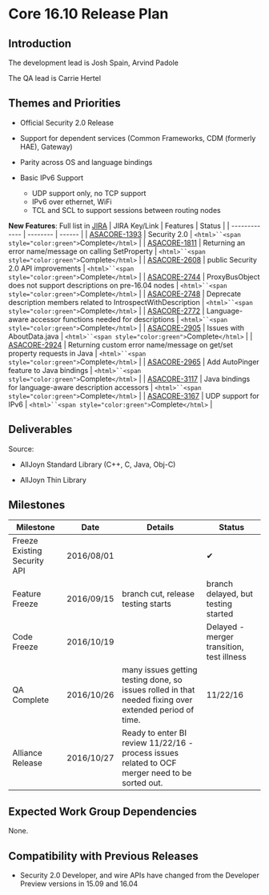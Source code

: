 # Core 16.10 Release Plan

## Introduction

The development lead is Josh Spain, Arvind Padole

The QA lead is Carrie Hertel


## Themes and Priorities


*  Official Security 2.0 Release

*  Support for dependent services (Common Frameworks, CDM (formerly HAE), Gateway)

*  Parity across OS and language bindings

*  Basic IPv6 Support
    * UDP support only, no TCP support
    * IPv6 over ethernet, WiFi
    * TCL and SCL to support sessions between routing nodes

**New Features**:
Full list in [ JIRA](https///jira.allseenalliance.org/issues/?jql=project%20%3D%20ASACORE%20AND%20issuetype%20%3D%20%22New%20Feature%22%20AND%20fixVersion%20%3D%20%2216.10%22%20ORDER%20BY%20status%20ASC)
 | JIRA Key/Link                                                        | Features                                                                 | Status                                          | 
 | -------------                                                        | --------                                                                 | ------                                          | 
 | [ASACORE-1393](https///jira.allseenalliance.org/browse/ASACORE-1393) | Security 2.0                                                             | `<html>``<span style="color:green">`Complete`</html>` | 
 | [ASACORE-1811](https///jira.allseenalliance.org/browse/ASACORE-1811) | Returning an error name/message on calling SetProperty                   | `<html>``<span style="color:green">`Complete`</html>` | 
 | [ASACORE-2608](https///jira.allseenalliance.org/browse/ASACORE-2608) | public Security 2.0 API improvements                                     | `<html>``<span style="color:green">`Complete`</html>` | 
 | [ASACORE-2744](https///jira.allseenalliance.org/browse/ASACORE-2744) | ProxyBusObject does not support descriptions on pre-16.04 nodes          | `<html>``<span style="color:green">`Complete`</html>` | 
 | [ASACORE-2748](https///jira.allseenalliance.org/browse/ASACORE-2748) | Deprecate description members related to IntrospectWithDescription       | `<html>``<span style="color:green">`Complete`</html>` | 
 | [ASACORE-2772](https///jira.allseenalliance.org/browse/ASACORE-2772) | Language-aware accessor functions needed for descriptions                | `<html>``<span style="color:green">`Complete`</html>` | 
 | [ASACORE-2905](https///jira.allseenalliance.org/browse/ASACORE-2905) | Issues with AboutData.java                                               | `<html>``<span style="color:green">`Complete`</html>` | 
 | [ASACORE-2924](https///jira.allseenalliance.org/browse/ASACORE-2924) | Returning custom error name/message on get/set property requests in Java | `<html>``<span style="color:green">`Complete`</html>` | 
 | [ASACORE-2965](https///jira.allseenalliance.org/browse/ASACORE-2965) | Add AutoPinger feature to Java bindings                                  | `<html>``<span style="color:green">`Complete`</html>` | 
 | [ASACORE-3117](https///jira.allseenalliance.org/browse/ASACORE-3117) | Java bindings for language-aware description accessors                   | `<html>``<span style="color:green">`Complete`</html>` | 
 | [ASACORE-3167](https///jira.allseenalliance.org/browse/ASACORE-3167) | UDP support for IPv6                                                     | `<html>``<span style="color:green">`Complete`</html>` | 


## Deliverables

Source:

*  AllJoyn Standard Library (C++, C, Java, Obj-C)

*  AllJoyn Thin Library


## Milestones

 | Milestone                    | Date       | Details                                                                                                | Status                                    | 
 | ---------                    | ----       | -------                                                                                                | ------                                    | 
 | Freeze Existing Security API | 2016/08/01 |                                                                                                        | ✔                                       | 
 | Feature Freeze               | 2016/09/15 | branch cut, release testing starts                                                                     | branch delayed, but testing started       | 
 | Code Freeze                  | 2016/10/19 |                                                                                                        | Delayed - merger transition, test illness | 
 | QA Complete                  | 2016/10/26 | many issues getting testing done, so issues rolled in that needed fixing over extended period of time. | 11/22/16                                  | 
 | Alliance Release             | 2016/10/27 | Ready to enter BI review 11/22/16 - process issues related to OCF merger need to be sorted out.        |                                           | 




## Expected Work Group Dependencies

None.

## Compatibility with Previous Releases


*  Security 2.0 Developer, and wire APIs have changed from the Developer Preview versions in 15.09 and 16.04


